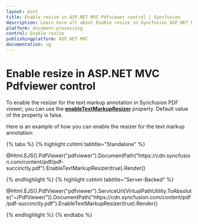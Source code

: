 ```yaml
---
layout: post
title: Enable resize in ASP.NET MVC Pdfviewer control | Syncfusion
description: Learn here all about Enable resize in Syncfusion ASP.NET MVC Pdfviewer control of Syncfusion Essential JS 2 and more.
platform: document-processing
control: Enable resize
publishingplatform: ASP.NET MVC
documentation: ug
---
```


# Enable resize in ASP.NET MVC Pdfviewer control

To enable the resizer for the text markup annotation in Syncfusion PDF viewer, you can use the [**enableTextMarkupResizer**](https://help.syncfusion.com/cr/aspnetmvc-js2/syncfusion.ej2.pdfviewer.pdfviewer.html#Syncfusion_EJ2_PdfViewer_PdfViewer_EnableTextMarkupResizer) property. Default value of the property is false.

Here is an example of how you can enable the resizer for the text markup annotation:

{% tabs %}
{% highlight cshtml tabtitle="Standalone" %}

<div id="e-pv-e-sign-pdfViewer-div">
    @Html.EJS().PdfViewer("pdfviewer").DocumentPath("https://cdn.syncfusion.com/content/pdf/pdf-succinctly.pdf").EnableTextMarkupResizer(true).Render()
</div>

{% endhighlight %}
{% highlight cshtml tabtitle="Server-Backed" %}

<div id="e-pv-e-sign-pdfViewer-div">
    @Html.EJS().PdfViewer("pdfviewer").ServiceUrl(VirtualPathUtility.ToAbsolute("~/PdfViewer/")).DocumentPath("https://cdn.syncfusion.com/content/pdf/pdf-succinctly.pdf").EnableTextMarkupResizer(true).Render()
</div>

{% endhighlight %}
{% endtabs %}
